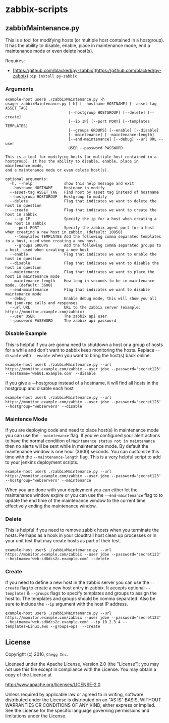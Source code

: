 # zabbix-scripts

## zabbixMaintenance.py
This is a tool for modifying hosts (or multiple host contained in a hostgroup).  It has the ability to disable, enable, place in maintenance mode, end a maintenance mode or even delete host(s).

Requires: 

* [https://github.com/blacked/py-zabbix](https://github.com/blacked/py-zabbix) ```pip install py-zabbix``` 


### Arguments

```
example-host user$ ./zabbixMaintenance.py -h
usage: zabbixMaintenance.py [-h] [--hostname HOSTNAME] [--asset-tag ASSET_TAG]
                            [--hostgroup HOSTGROUP] [--delete] [--create]
                            [--ip IP] [--port PORT] [--templates TEMPLATES]
                            [--groups GROUPS] [--enable] [--disable]
                            [--maintenance] [--maintenance-length]
                            [--end-maintenance] [--debug] --url URL --user
                            USER --password PASSWORD

This is a tool for modifying hosts (or multiple host contained in a
hostgroup). It has the ability to disable, enable, place in maintenance mode,
end a maintenance mode or even delete host(s).

optional arguments:
  -h, --help              show this help message and exit
  --hostname HOSTNAME     Hostname to modify
  --asset-tag ASSET_TAG   Find host by asset tag instead of hostname
  --hostgroup HOSTGROUP   Hostgroup to modify
  --delete                Flag that indicates we want to delete the host in question
  --create                Flag that indicates we want to create the host in zabbix
    --ip IP               Specify the ip for a host when creating a new host in zabbix
    --port PORT           Specify the zabbix agent port for a host when creating a new host in zabbix. (default: 10050)
    --templates TEMPLATES Add the following comma separated templates to a host, used when creating a new host.
    --groups GROUPS       Add the following comma separated groups to a host, used when creating a new host
  --enable                Flag that indicates we want to enable the host in question
  --disable               Flag that indicates we want to disable the host in question
  --maintenance           Flag that indicates we want to place the host in maintenance mode
  --maintenance-length    How long in seconds to be in maintenance mode. (default: 3600)
  --end-maintenance       Flag that indicates we want to disable maintenance mode
  --debug                 Enable debug mode, this will show you all the json-rpc calls and responses
  --url URL               URL to the zabbix server (example: https://monitor.example.com/zabbix)
  --user USER             The zabbix api user
  --password PASSWORD     The zabbix api password
```

### Disable Example
This is helpful if you are gonna need to shutdown a host or a group of hosts for a while and don't want to zabbix keep monitoring the hosts.  Replace ```--disable``` with ```--enable``` when you want to bring the host(s) back online.

```
example-host user$ ./zabbixMaintenance.py --url https://monitor.example.com/zabbix --user jdoe --password='secret123' --hostname='web01.example.com' --disable
```

If you give a --hostgroup instead of a hostname, it will find all hosts in the hostgroup and disable each host

```
example-host user$ ./zabbixMaintenance.py --url https://monitor.example.com/zabbix --user jdoe --password='secret123' --hostgroup='webservers' --disable
```

### Maintence Mode
If you are deploying code and need to place host(s) in maintenance mode you can use the ```--maintenance``` flag.  If you've configured your alert actions to have the normal condition of ```Maintenance status not in maintenance``` then no alerts will be sent while in maintenance mode.  By default the maintenance window is one hour (3600) seconds.  You can customize this time with the ```--maintenance-length``` flag.  This is a very helpful script to add to your jenkins deployment scripts.


```
example-host user$ ./zabbixMaintenance.py --url https://monitor.example.com/zabbix --user jdoe --password='secret123' --hostgroup='webservers' --maintenance
```

When you are done with your deployment you can either let the maintenance window expire or you can use the ```--end-maintenance``` flag to to update the end time of the maintenance window to the current time effectively ending the maintenance window.

### Delete
This is helpful if you need to remove zabbix hosts when you terminate the hosts.  Perhaps as a hook in your cloudtrail host clean up processes or in your unit test that may create hosts as part of their test.


```
example-host user$ ./zabbixMaintenance.py --url https://monitor.example.com/zabbix --user jdoe --password='secret123' --hostname='web-sd8dcs2c.example.com' --delete
```

### Create
If you need to define a new host in the zabbix server you can use the ```--create``` flag to create a new host entry in zabbix.  It accepts optional ```--templates``` & ```--groups``` flags to specify templates and groups to assign the host to.  The templates and groups should be comma separated.  Also be sure to include the ```--ip``` argument with the host IP address.

```
example-host user$ ./zabbixMaintenance.py --url https://monitor.example.com/zabbix --user jdoe --password='secret123' --hostname='web-sd8dcs2c.example.com' --ip 10.2.3.4 --templates=Linux,aws --groups=ops  --create
```


## License

Copyright (c) 2016, `Chegg Inc.`

Licensed under the Apache License, Version 2.0 (the "License");
you may not use this file except in compliance with the License.
You may obtain a copy of the License at

   http://www.apache.org/licenses/LICENSE-2.0

Unless required by applicable law or agreed to in writing, software
distributed under the License is distributed on an "AS IS" BASIS,
WITHOUT WARRANTIES OR CONDITIONS OF ANY KIND, either express or implied.
See the License for the specific language governing permissions and
limitations under the License.
